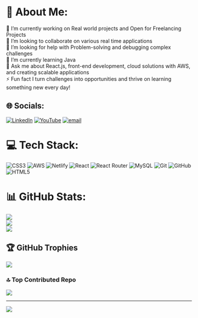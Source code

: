 # 💫 About Me:
🔭 I’m currently working on Real world projects and Open for Freelancing Projects<br>👯 I’m looking to collaborate on various real time applications<br>🤝 I’m looking for help with Problem-solving and debugging complex challenges<br>🌱 I’m currently learning Java<br>💬 Ask me about React.js, front-end development, cloud solutions with AWS, and creating scalable applications<br>⚡ Fun fact I turn challenges into opportunities and thrive on learning something new every day!


## 🌐 Socials:
[![LinkedIn](https://img.shields.io/badge/LinkedIn-%230077B5.svg?logo=linkedin&logoColor=white)](https://www.linkedin.com/in/roop-teja-g-796013299/) [![YouTube](https://img.shields.io/badge/YouTube-%23FF0000.svg?logo=YouTube&logoColor=white)](https://youtube.com/@https://www.youtube.com/@RoopTeja-u1y) [![email](https://img.shields.io/badge/Email-D14836?logo=gmail&logoColor=white)](mailto:roopteja112@gmail.com) 

# 💻 Tech Stack:
![CSS3](https://img.shields.io/badge/css3-%231572B6.svg?style=for-the-badge&logo=css3&logoColor=white) ![AWS](https://img.shields.io/badge/AWS-%23FF9900.svg?style=for-the-badge&logo=amazon-aws&logoColor=white) ![Netlify](https://img.shields.io/badge/netlify-%23000000.svg?style=for-the-badge&logo=netlify&logoColor=#00C7B7) ![React](https://img.shields.io/badge/react-%2320232a.svg?style=for-the-badge&logo=react&logoColor=%2361DAFB) ![React Router](https://img.shields.io/badge/React_Router-CA4245?style=for-the-badge&logo=react-router&logoColor=white) ![MySQL](https://img.shields.io/badge/mysql-4479A1.svg?style=for-the-badge&logo=mysql&logoColor=white) ![Git](https://img.shields.io/badge/git-%23F05033.svg?style=for-the-badge&logo=git&logoColor=white) ![GitHub](https://img.shields.io/badge/github-%23121011.svg?style=for-the-badge&logo=github&logoColor=white) ![HTML5](https://img.shields.io/badge/html5-%23E34F26.svg?style=for-the-badge&logo=html5&logoColor=white)
# 📊 GitHub Stats:
![](https://github-readme-stats.vercel.app/api?username=RoopTeja04&theme=transparent&hide_border=false&include_all_commits=true&count_private=true)<br/>
![](https://github-readme-streak-stats.herokuapp.com/?user=RoopTeja04&theme=transparent&hide_border=false)<br/>
![](https://github-readme-stats.vercel.app/api/top-langs/?username=RoopTeja04&theme=transparent&hide_border=false&include_all_commits=true&count_private=true&layout=compact)

## 🏆 GitHub Trophies
![](https://github-profile-trophy.vercel.app/?username=RoopTeja04&theme=transparent&no-frame=false&no-bg=false&margin-w=4)

### 🔝 Top Contributed Repo
![](https://github-contributor-stats.vercel.app/api?username=RoopTeja04&limit=5&theme=onedark&combine_all_yearly_contributions=true)

---
[![](https://visitcount.itsvg.in/api?id=RoopTeja04&icon=1&color=2)](https://visitcount.itsvg.in)

<!-- Proudly created with GPRM ( https://gprm.itsvg.in ) -->
